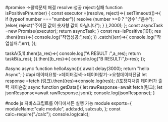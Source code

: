 #promise
->콜백문제 해결
resolve:성공 reject:실패
function isPositiveP(number) {
    const executor =(resolve, reject)=>{
        setTimeout(()=>{
            if (typeof number ==="number"){
                resolve (number >=0 ? "양수":"음수");
            }else{
                reject("주어진 값이 숫자형 값이 아닙니다");
            }
        },2000);
    };
    const asyncTask =new Promise(executor); 
    return asyncTask;
}
const res=isPositive(101);
res
.then((res)=>{
    console.log("작업성공:",res);
})
.catch((err)=>{
    console.log("작업실패:",err);
});

taskA(5,1).then((a_res)=>{
    console.log("A RESULT :",a_res);
    return taskB(a_res);
}).then((b_res)=>{
    comsole.log("B RESULT:",b-res);
});

#async 
async function helloAsync(){
    await delay(3000);
    return "hello Async";
}
#api
데이터요청->데이터검색->데이터찾기->요청데이터전달
let response =fetch (링크).then((res)=>console.log(res)); //포장지처럼 데이터가 출력
제이슨값
async function getData(){
    let rawResponse=await fetch(링크);
    let jsonResponse=await rawResponse.json();
    console.log(jsonResponse);
}

#node js
자바스크립트를 어디에서든 실행 가능
module exports={
    moduleName:"calc module",
    add:add,
    sub:sub,
};
const calc=require("./calc");
console.log(calc);